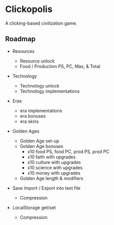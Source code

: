 # Clickopolis
A clicking-based civilization game.

## Roadmap
- Resources
  - Resource unlock
  - Food / Production PS, PC, Max, & Total
- Technology
  - Technology unlock
  - Technology implementations
- Eras
  - era implementations
  - era bonuses
  - era skins
- Golden Ages
  - Golden Age set-up
  - Golden Age bonuses
    - x10 food PS, food PC, prod PS, prod PC
    - x10 faith with upgrades
    - x10 culture with upgrades
    - x10 science with upgrades
    - x10 money with upgrades
  - Golden Age length & modifiers

- Save Import / Export into text file
  - Compression
- LocalStorage get/set
  - Compression
